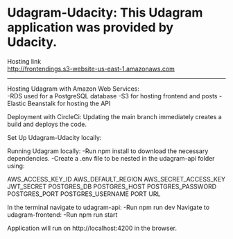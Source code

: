 Udagram-Udacity: This Udagram application was provided by Udacity.
====================
Hosting link <br>
http://frontendings.s3-website-us-east-1.amazonaws.com
___________________________________

Hosting Udagram with Amazon Web Services:
<br>
-RDS used for a PostgreSQL database
-S3 for hosting frontend and posts
-Elastic Beanstalk for hosting the API

Deployment with CircleCi:
Updating the main branch immediately creates a build and deploys the code.

Set Up Udagram-Udacity locally:

Running Udagram locally:
-Run npm install to download the necessary dependencies.
-Create a .env file to be nested in the udagram-api folder using:

AWS_ACCESS_KEY_ID
AWS_DEFAULT_REGION
AWS_SECRET_ACCESS_KEY
JWT_SECRET
POSTGRES_DB
POSTGRES_HOST
POSTGRES_PASSWORD
POSTGRES_PORT
POSTGRES_USERNAME
PORT
URL

In the terminal navigate to udagram-api:
-Run npm run dev
Navigate to udagram-frontend:
-Run npm run start

Application will run on http://localhost:4200 in the browser.

